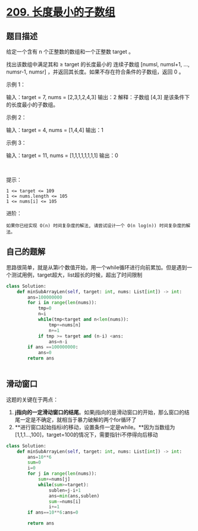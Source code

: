 # [209. 长度最小的子数组](https://leetcode.cn/problems/minimum-size-subarray-sum/)

## 题目描述

给定一个含有 n 个正整数的数组和一个正整数 target 。

找出该数组中满足其和 ≥ target 的长度最小的 连续子数组 [numsl, numsl+1, ..., numsr-1, numsr] ，并返回其长度。如果不存在符合条件的子数组，返回 0 。

示例 1：

输入：target = 7, nums = [2,3,1,2,4,3]
		输出：2
		解释：子数组 [4,3] 是该条件下的长度最小的子数组。

示例 2：

输入：target = 4, nums = [1,4,4]
		输出：1

示例 3：

输入：target = 11, nums = [1,1,1,1,1,1,1,1]
		输出：0

​	 

提示：

    1 <= target <= 109
    1 <= nums.length <= 105
    1 <= nums[i] <= 105

 


进阶：

    如果你已经实现 O(n) 时间复杂度的解法, 请尝试设计一个 O(n log(n)) 时间复杂度的解法。

## 自己的题解

思路很简单，就是从第i个数值开始，用一个while循环进行向前累加。但是遇到一个测试用例，target超大，list超长的时候，超出了时间限制              

```python
class Solution:
    def minSubArrayLen(self, target: int, nums: List[int]) -> int:
        ans=100000000
        for i in range(len(nums)):
            tmp=0
            n=i
            while(tmp<target and n<len(nums)):
                tmp+=nums[n]
                n+=1
            if tmp >= target and (n-i) <ans:
                ans=n-i
        if ans ==100000000:
            ans=0
        return ans
            
```

## 滑动窗口

这题的关键在于两点：

1. **j指向的一定滑动窗口的结尾**。如果j指向的是滑动窗口的开始，那么窗口的结尾一定是不确定，就相当于暴力破解的两个for循环了
2. **进行窗口起始指标i的移动，设置条件一定是while。**因为当数组为[1,1,1...,100]，target=100的情况下，需要指针i不停得向后移动

```python
class Solution:
    def minSubArrayLen(self, target: int, nums: List[int]) -> int:
        ans=10**6
        sum=0
        i=0
        for j in range(len(nums)):
            sum+=nums[j]
            while(sum>=target):
                sublen=j-i+1
                ans=min(ans,sublen)
                sum-=nums[i]
                i+=1
        if ans==10**6:ans=0    

        return ans
            
```

